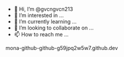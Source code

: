 - 👋 Hi, I’m @gvcngvcn213
- 👀 I’m interested in ...
- 🌱 I’m currently learning ...
- 💞️ I’m looking to collaborate on ...
- 📫 How to reach me ...

<!---
gvcngvcn213/gvcngvcn213 is a ✨ special ✨ repository because its `README.md` (this file) appears on your GitHub profile.
You can click the Preview link to take a look at your changes.
--->
mona-github-github-g59jpq2w5w7.github.dev
